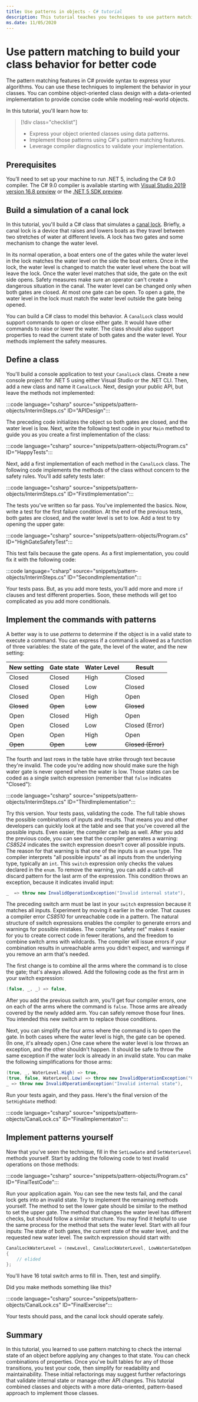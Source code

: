 ```yaml
---
title: Use patterns in objects - C# tutorial
description: This tutorial teaches you techniques to use pattern matching in class members to create better models for object behavior
ms.date: 11/05/2020
---
```

# Use pattern matching to build your class behavior for better code

The pattern matching features in C# provide syntax to express your algorithms. You can use these techniques to implement the behavior in your classes. You can combine object-oriented class design with a data-oriented implementation to provide concise code while modeling real-world objects.

In this tutorial, you'll learn how to:

> [!div class="checklist"]
>
> - Express your object oriented classes using data patterns.
> - Implement those patterns using C#'s pattern matching features.
> - Leverage compiler diagnostics to validate your implementation.

## Prerequisites

You’ll need to set up your machine to run .NET 5, including the C# 9.0 compiler. The C# 9.0 compiler is available starting with [Visual Studio 2019 version 16.8 preview](https://visualstudio.microsoft.com/vs/preview/) or the [.NET 5 SDK preview](https://dotnet.microsoft.com/download/dotnet/5.0).

## Build a simulation of a canal lock

In this tutorial, you'll build a C# class that simulates a [canal lock](https://en.wikipedia.org/wiki/Lock_(water_navigation)). Briefly, a canal lock is a device that raises and lowers boats as they travel between two stretches of water at different levels. A lock has two gates and some mechanism to change the water level.

In its normal operation, a boat enters one of the gates while the water level in the lock matches the water level on the side the boat enters. Once in the lock, the water level is changed to match the water level where the boat will leave the lock. Once the water level matches that side, the gate on the exit side opens. Safety measures make sure an operator can't create a dangerous situation in the canal. The water level can be changed only when both gates are closed. At most one gate can be open. To open a gate, the water level in the lock must match the water level outside the gate being opened.

You can build a C# class to model this behavior. A `CanalLock` class would support commands to open or close either gate. It would have other commands to raise or lower the water. The class should also support properties to read the current state of both gates and the water level. Your methods implement the safety measures.

## Define a class

You'll build a console application to test your `CanalLock` class. Create a new console project for .NET 5 using either Visual Studio or the .NET CLI. Then, add a new class and name it `CanalLock`. Next, design your public API, but leave the methods not implemented:

:::code language="csharp" source="snippets/pattern-objects/InterimSteps.cs" ID="APIDesign":::

The preceding code initializes the object so both gates are closed, and the water level is low. Next, write the following test code in your `Main` method to guide you as you create a first implementation of the class:

:::code language="csharp" source="snippets/pattern-objects/Program.cs" ID="HappyTests":::

Next, add a first implementation of each method in the `CanalLock` class. The following code implements the methods of the class without concern to the safety rules. You'll add safety tests later:

:::code language="csharp" source="snippets/pattern-objects/InterimSteps.cs" ID="FirstImplementation":::

The tests you've written so far pass. You've implemented the basics. Now, write a test for the first failure condition. At the end of the previous tests, both gates are closed, and the water level is set to low. Add a test to try opening the upper gate:

:::code language="csharp" source="snippets/pattern-objects/Program.cs" ID="HighGateSafetyTest":::

This test fails because the gate opens. As a first implementation, you could fix it with the following code:

:::code language="csharp" source="snippets/pattern-objects/InterimSteps.cs" ID="SecondImplementation":::

Your tests pass. But, as you add more tests, you'll add more and more `if` clauses and test different properties. Soon, these methods will get too complicated as you add more conditionals.

## Implement the commands with patterns

A better way is to use *patterns* to determine if the object is in a valid state to execute a command. You can express if a command is allowed as a function of three variables: the state of the gate, the level of the water, and the new setting:

| New setting | Gate state | Water Level | Result             |
| ----------- | ---------- | ----------- | ------------------ |
| Closed      | Closed     | High        | Closed             |
| Closed      | Closed     | Low         | Closed             |
| Closed      | Open       | High        | Open               |
| ~~Closed~~  | ~~Open~~   | ~~Low~~     | ~~Closed~~         |
| Open        | Closed     | High        | Open               |
| Open        | Closed     | Low         | Closed (Error)     |
| Open        | Open       | High        | Open               |
| ~~Open~~    | ~~Open~~   | ~~Low~~     | ~~Closed (Error)~~ |

The fourth and last rows in the table have strike through text because they're invalid. The code you're adding now should make sure the high water gate is never opened when the water is low.  Those states can be coded as a single switch expression (remember that `false` indicates "Closed"):

:::code language="csharp" source="snippets/pattern-objects/InterimSteps.cs" ID="ThirdImplementation":::

Try this version. Your tests pass, validating the code. The full table shows the possible combinations of inputs and results. That means you and other developers can quickly look at the table and see that you've covered all the possible inputs. Even easier, the compiler can help as well. After you add the previous code, you can see that the compiler generates a warning: *CS8524* indicates the switch expression doesn't cover all possible inputs. The reason for that warning is that one of the inputs is an `enum` type. The compiler interprets "all possible inputs" as all inputs from the underlying type, typically an `int`. This `switch` expression only checks the values declared in the `enum`. To remove the warning, you can add a catch-all discard pattern for the last arm of the expression. This condition throws an exception, because it indicates invalid input:

```csharp
_  => throw new InvalidOperationException("Invalid internal state"),
```

The preceding switch arm must be last in your `switch` expression because it matches all inputs. Experiment by moving it earlier in the order. That causes a compiler error *CS8510* for unreachable code in a pattern.  The natural structure of switch expressions enables the compiler to generate errors and warnings for possible mistakes. The compiler "safety net" makes it easier for you to create correct code in fewer iterations, and the freedom to combine switch arms with wildcards. The compiler will issue errors if your combination results in unreachable arms you didn't expect, and warnings if you remove an arm that's needed.

The first change is to combine all the arms where the command is to close the gate; that's always allowed. Add the following code as the first arm in your switch expression:

```csharp
(false, _, _) => false,
```

After you add the previous switch arm, you'll get four compiler errors, one on each of the arms where the command is `false`. Those arms are already covered by the newly added arm. You can safely remove those four lines. You intended this new switch arm to replace those conditions.

Next, you can simplify the four arms where the command is to open the gate. In both cases where the water level is high, the gate can be opened. (In one, it's already open.) One case where the water level is low throws an exception, and the other shouldn't happen. It should be safe to throw the same exception if the water lock is already in an invalid state. You can make the following simplifications for those arms:

```csharp
(true, _, WaterLevel.High) => true,
(true, false, WaterLevel.Low) => throw new InvalidOperationException("Cannot open high gate when the water is low"),
_ => throw new InvalidOperationException("Invalid internal state"),
```

Run your tests again, and they pass. Here's the final version of the `SetHighGate` method:

:::code language="csharp" source="snippets/pattern-objects/CanalLock.cs" ID="FinalImplementaton":::

## Implement patterns yourself

Now that you've seen the technique, fill in the `SetLowGate` and `SetWaterLevel` methods yourself.  Start by adding the following code to test invalid operations on those methods:

:::code language="csharp" source="snippets/pattern-objects/Program.cs" ID="FinalTestCode":::

Run your application again. You can see the new tests fail, and the canal lock gets into an invalid state. Try to implement the remaining methods yourself. The method to set the lower gate should be similar to the method to set the upper gate. The method that changes the water level has different checks, but should follow a similar structure. You may find it helpful to use the same process for the method that sets the water level. Start with all four inputs: The state of both gates, the current state of the water level, and the requested new water level. The switch expression should start with:

```csharp
CanalLockWaterLevel = (newLevel, CanalLockWaterLevel, LowWaterGateOpen, HighWaterGateOpen) switch
{
    // elided
};
```

You'll have 16 total switch arms to fill in. Then, test and simplify.

Did you make methods something like this?

:::code language="csharp" source="snippets/pattern-objects/CanalLock.cs" ID="FinalExercise":::

Your tests should pass, and the canal lock should operate safely.

## Summary

In this tutorial, you learned to use pattern matching to check the internal state of an object before applying any changes to that state. You can check combinations of properties. Once you've built tables for any of those transitions, you test your code, then simplify for readability and maintainability. These initial refactorings may suggest further refactorings that validate internal state or manage other API changes. This tutorial combined classes and objects with a more data-oriented, pattern-based approach to implement those classes.

